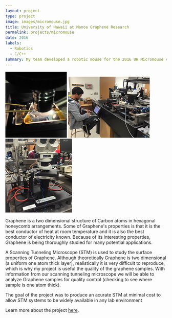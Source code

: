 ```yaml
---
layout: project
type: project
image: images/micromouse.jpg
title: University of Hawaii at Manoa Graphene Research
permalink: projects/micromouse
date: 2016
labels:
  - Robotics
  - C/C++
summary: My team developed a robotic mouse for the 2016 UH Micromouse competition.
---
```

<div class="ui small rounded images">
  <img class="ui image" src="../images/graphene1.jpg">
  <img class="ui image" src="../images/graphene2.jpg">
  <img class="ui image" src="../images/graphene3.jpg">
</div>

Graphene is a two dimensional structure of Carbon atoms in hexagonal honeycomb arrangements.  Some of Graphene's properties is that it is the best conductor of heat at room temperature and it is also the best conductor of electricity known.  Because of its interesting properties, Graphene is being thoroughly studied for many potential applications. 
 
A Scanning Tunneling Microscope (STM) is used to study the surface properties of Graphene. Although theoretically Graphene is two dimensional (a uniform one atom thick layer), realistically it is very difficult to reproduce, which is why my project is useful the quality of the graphene samples.  With information from our scanning tunneling microscope we will be able to analyze Graphene samples for quality control (checking to see where sample is one atom thick).  

The goal of the project was to produce an acurate STM at minimal cost to allow STM systems to be widely available in any lab environment

Learn more about the project [here](http://keanur.wixsite.com/stm-spring2016).
